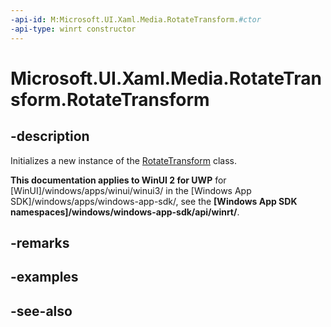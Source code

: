 ```yaml
---
-api-id: M:Microsoft.UI.Xaml.Media.RotateTransform.#ctor
-api-type: winrt constructor
---
```


<!-- Method syntax
public RotateTransform()
-->

# Microsoft.UI.Xaml.Media.RotateTransform.RotateTransform

## -description
Initializes a new instance of the [RotateTransform](rotatetransform.md) class.

**This documentation applies to WinUI 2 for UWP** for [WinUI]/windows/apps/winui/winui3/ in the [Windows App SDK]/windows/apps/windows-app-sdk/, see the **[Windows App SDK namespaces]/windows/windows-app-sdk/api/winrt/**.

## -remarks

## -examples

## -see-also
